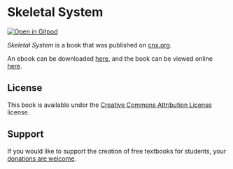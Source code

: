 # Skeletal System

[![Open in Gitpod](https://gitpod.io/button/open-in-gitpod.svg)](https://gitpod.io/from-referrer/)

_Skeletal System_ is a book that was published on [cnx.org](https://cnx.org/).

An ebook can be downloaded [here](https://github.com/cnx-user-books/cnxbook-skeletal-system/releases/latest), and the book can be viewed online [here](https://github.com/cnx-user-books/cnxbook-skeletal-system/releases/latest).

## License
This book is available under the [Creative Commons Attribution License](./LICENSE) license.

## Support
If you would like to support the creation of free textbooks for students, your [donations are welcome](https://riceconnect.rice.edu/donation/support-openstax-banner).
